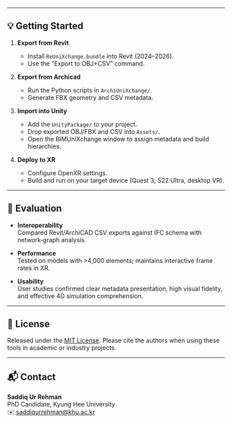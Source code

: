 
---

## 💡 Getting Started

1. **Export from Revit**  
   - Install `ReUniXchange.bundle` into Revit (2024–2026).
   - Use the “Export to OBJ+CSV” command.

2. **Export from Archicad**  
   - Run the Python scripts in `ArchiUniXchange/`.
   - Generate FBX geometry and CSV metadata.

3. **Import into Unity**  
   - Add the `UnityPackage/` to your project.
   - Drop exported OBJ/FBX and CSV into `Assets/`.
   - Open the BIMUniXchange window to assign metadata and build hierarchies.

4. **Deploy to XR**  
   - Configure OpenXR settings.
   - Build and run on your target device (Quest 3, S22 Ultra, desktop VR).

---

## 🧪 Evaluation

- **Interoperability**  
  Compared Revit/ArchiCAD CSV exports against IFC schema with network‑graph analysis.

- **Performance**  
  Tested on models with >4,000 elements; maintains interactive frame rates in XR.

- **Usability**  
  User studies confirmed clear metadata presentation, high visual fidelity, and effective 4D simulation comprehension.

---

## 📜 License

Released under the [MIT License](LICENSE). Please cite the authors when using these tools in academic or industry projects.

---

## 📬 Contact

**Saddiq Ur Rehman**  
PhD Candidate, Kyung Hee University  
✉️ saddiqurrehman@khu.ac.kr
